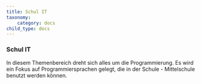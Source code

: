 ```yaml
---
title: Schul IT
taxonomy:
    category: docs
child_type: docs
---
```


### Schul IT
In diesem Themenbereich dreht sich alles um die Programmierung. Es wird ein Fokus auf Programmiersprachen gelegt, die in der Schule - Mittelschule benutzt werden können.

